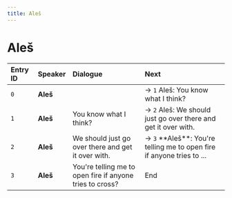 ```yaml
---
title: Aleš
---
```


# Aleš


| Entry ID | Speaker | Dialogue | Next |
| :------- | :------ | :------- | :------------ |
| `0` | **Aleš** |  | → `1` Aleš: You know what I think? |
| `1` | **Aleš** | You know what I think? | → `2` Aleš: We should just go over there and get it over with\. |
| `2` | **Aleš** | We should just go over there and get it over with\. | → `3` \*\*Aleš\*\*: You're telling me to open fire if anyone tries to \.\.\. |
| `3` | **Aleš** | You're telling me to open fire if anyone tries to cross? | End |
